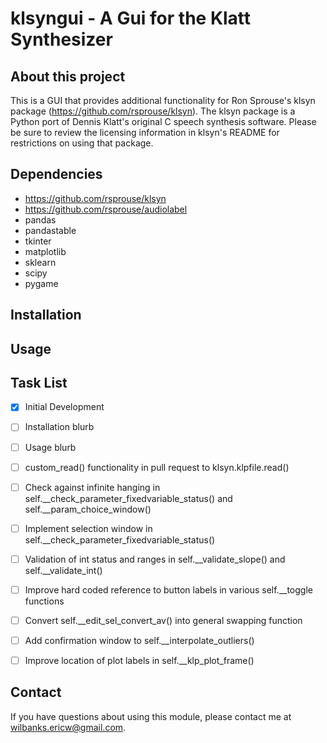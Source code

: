 # klsyngui - A Gui for the Klatt Synthesizer

## About this project

This is a GUI that provides additional functionality for Ron Sprouse's klsyn package (https://github.com/rsprouse/klsyn). The klsyn package is a Python port of Dennis Klatt's original C speech synthesis software. Please be sure to review the licensing information in klsyn's README for restrictions on using that package.


## Dependencies
- https://github.com/rsprouse/klsyn
- https://github.com/rsprouse/audiolabel
- pandas
- pandastable
- tkinter
- matplotlib
- sklearn
- scipy
- pygame

## Installation

## Usage

## Task List

- [x] Initial Development
- [ ] Installation blurb
- [ ] Usage blurb
- [ ] custom_read() functionality in pull request to klsyn.klpfile.read()
- [ ] Check against infinite hanging in self.\_\_check\_parameter\_fixedvariable\_status() and self.\_\_param\_choice\_window()
- [ ] Implement selection window in self.\_\_check\_parameter\_fixedvariable\_status()
- [ ] Validation of int status and ranges in self.\_\_validate\_slope() and self.\_\_validate\_int()
- [ ] Improve hard coded reference to button labels in various self.\_\_toggle functions
- [ ] Convert self.\_\_edit\_sel\_convert\_av() into general swapping function
- [ ] Add confirmation window to self.\_\_interpolate\_outliers()
- [ ] Improve location of plot labels in self.\_\_klp\_plot\_frame()


## Contact
If you have questions about using this module, please contact me at wilbanks.ericw@gmail.com.